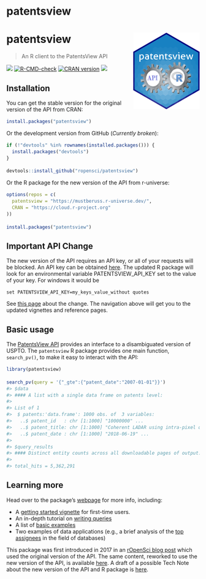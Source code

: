 patentsview
================

# patentsview <img src="man/figures/logo.png" align="right" height="200" style="float:right; height:200px;" alt="Package Logo"/>

> An R client to the PatentsView API

[![](http://badges.ropensci.org/112_status.svg)](https://github.com/ropensci/software-review/issues/112)
[![R-CMD-check](https://github.com/ropensci/patentsview/workflows/R-CMD-check/badge.svg)](https://github.com/ropensci/patentsview/actions)
[![CRAN
version](http://www.r-pkg.org/badges/version/patentsview)](https://cran.r-project.org/package=patentsview)
[![](https://mustberuss.r-universe.dev/badges/patentsview)](https://mustberuss.r-universe.dev/ui#package:patentsview)

## Installation

You can get the stable version for the original version of the API from
CRAN:

``` r
install.packages("patentsview")
```

Or the development version from GitHub (*Currently broken*):

``` r
if (!"devtools" %in% rownames(installed.packages())) {
  install.packages("devtools")
}

devtools::install_github("ropensci/patentsview")
```

Or the R package for the new version of the API from r-universe:

``` r
options(repos = c(
  patentsview = "https://mustberuss.r-universe.dev/",
  CRAN = "https://cloud.r-project.org"
))

install.packages("patentsview")
```

## Important API Change

The new version of the API requires an API key, or all of your requests
will be blocked. An API key can be obtained
[here](https://patentsview.org/apis/keyrequest). The updated R package
will look for an environmental variable PATENTSVIEW_API_KEY set to the
value of your key. For windows it would be

    set PATENTSVIEW_API_KEY=my_keys_value_without quotes

See [this page](articles/api-changes.html) about the change. The
navigation above will get you to the updated vignettes and reference
pages.

## Basic usage

The [PatentsView API](https://patentsview.org/apis/api-endpoints)
provides an interface to a disambiguated version of USPTO. The
`patentsview` R package provides one main function, `search_pv()`, to
make it easy to interact with the API:

``` r
library(patentsview)

search_pv(query = '{"_gte":{"patent_date":"2007-01-01"}}')
#> $data
#> #### A list with a single data frame on patents level:
#> 
#> List of 1
#>  $ patents:'data.frame': 1000 obs. of  3 variables:
#>   ..$ patent_id   : chr [1:1000] "10000000" ...
#>   ..$ patent_title: chr [1:1000] "Coherent LADAR using intra-pixel quadrature"..
#>   ..$ patent_date : chr [1:1000] "2018-06-19" ...
#> 
#> $query_results
#> #### Distinct entity counts across all downloadable pages of output:
#> 
#> total_hits = 5,362,291
```

## Learning more

Head over to the package’s
[webpage](https://docs.ropensci.org/patentsview/index.html) for more
info, including:

-   A [getting started vignette](articles/getting-started.html) for
    first-time users.
-   An in-depth tutorial on [writing
    queries](articles/writing-queries.html)
-   A list of [basic examples](articles/examples.html)
-   Two examples of data applications (e.g., a brief analysis of the
    [top assignees](articles/top-assignees.html) in the field of
    databases)

This package was first introduced in 2017 in an [rOpenSci blog
post](https://ropensci.org/blog/2017/09/19/patentsview/) which used the
original version of the API. The same content, reworked to use the new
version of the API, is available
[here](articles/ropensci_blog_post.html). A draft of a possible Tech
Note about the new version of the API and R package is [here]().
